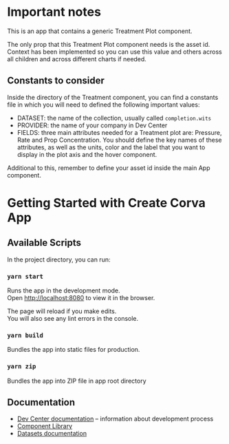 # Important notes
This is an app that contains a generic Treatment Plot component.

The only prop that this Treatment Plot component needs is the asset id. Context has been implemented so you can use this value and others across all children and across different charts if needed.

## Constants to consider
Inside the directory of the Treatment component, you can find a constants file in which you will need to defined the following important values:

- DATASET: the name of the collection, usually called ``` completion.wits ```
- PROVIDER: the name of your company in Dev Center
- FIELDS: three main attributes needed for a Treatment plot are: Pressure, Rate and Prop Concentration. You should define the key names of these attributes, as well as the units, color and the label that you want to display in the plot axis and the hover component.

Additional to this, remember to define your asset id inside the main App component.


# Getting Started with Create Corva App

## Available Scripts

In the project directory, you can run:

### `yarn start`

Runs the app in the development mode.\
Open [http://localhost:8080](http://localhost:8080/) to view it in the browser.

The page will reload if you make edits.\
You will also see any lint errors in the console.

### `yarn build`

Bundles the app into static files for production.

### `yarn zip`

Bundles the app into ZIP file in app root directory

## Documentation

- [Dev Center documentation](https://app.corva.ai/dev-center/docs/frontend) – information about development process
- [Component Library](https://app.corva.ai/dev-center/docs/frontend/storybook)
- [Datasets documentation](https://app.corva.ai/dev-center/docs/datasets)
